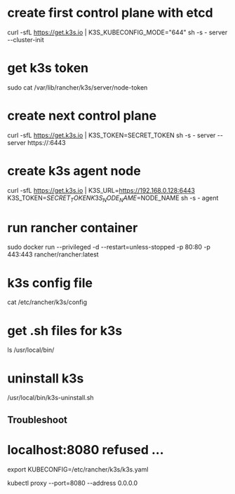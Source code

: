 
# create first control plane with etcd
curl -sfL https://get.k3s.io | K3S_KUBECONFIG_MODE="644" sh -s - server --cluster-init

# get k3s token
sudo cat /var/lib/rancher/k3s/server/node-token

# create next control plane
curl -sfL https://get.k3s.io | K3S_TOKEN=SECRET_TOKEN sh -s - server --server https://<ip or hostname of server1>:6443

# create k3s agent node
curl -sfL https://get.k3s.io | K3S_URL=https://192.168.0.128:6443 K3S_TOKEN=$SECRET_TOKEN K3S_NODE_NAME=$NODE_NAME sh -s - agent

# run rancher container
sudo docker run --privileged -d --restart=unless-stopped -p 80:80 -p 443:443 rancher/rancher:latest

# k3s config file
cat /etc/rancher/k3s/config

# get .sh files for k3s
ls /usr/local/bin/

# uninstall k3s
/usr/local/bin/k3s-uninstall.sh

## Troubleshoot

# localhost:8080 refused ... 
export KUBECONFIG=/etc/rancher/k3s/k3s.yaml

kubectl proxy --port=8080 --address 0.0.0.0
